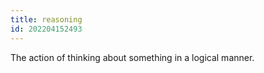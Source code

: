 ```yaml
---
title: reasoning
id: 202204152493
---
```


The action of thinking about something in a logical manner.

